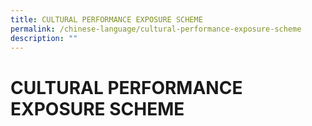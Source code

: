 ```yaml
---
title: CULTURAL PERFORMANCE EXPOSURE SCHEME
permalink: /chinese-language/cultural-performance-exposure-scheme
description: ""
---
```

CULTURAL PERFORMANCE EXPOSURE SCHEME
====================================

